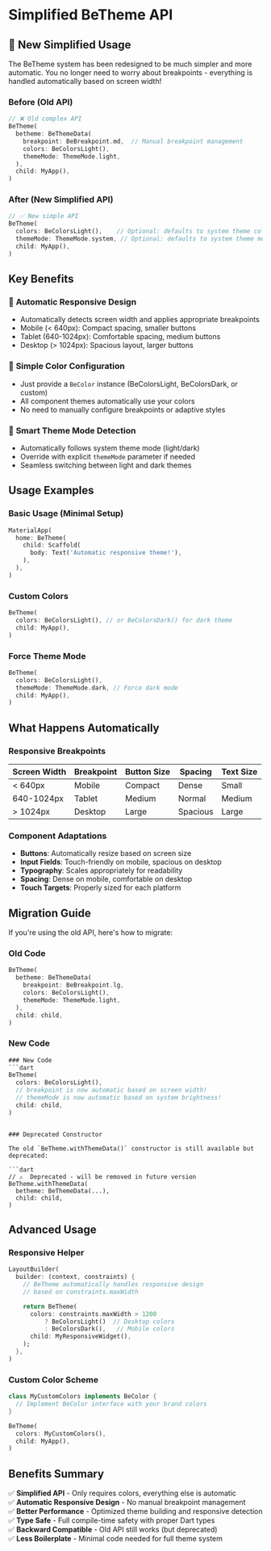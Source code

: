 # Simplified BeTheme API

## 🎉 New Simplified Usage

The BeTheme system has been redesigned to be much simpler and more automatic. You no longer need to worry about breakpoints - everything is handled automatically based on screen width!

### Before (Old API)

```dart
// ❌ Old complex API
BeTheme(
  betheme: BeThemeData(
    breakpoint: BeBreakpoint.md,  // Manual breakpoint management
    colors: BeColorsLight(),
    themeMode: ThemeMode.light,
  ),
  child: MyApp(),
)
```

### After (New Simplified API)

```dart
// ✅ New simple API
BeTheme(
  colors: BeColorsLight(),    // Optional: defaults to system theme colors
  themeMode: ThemeMode.system, // Optional: defaults to system theme mode
  child: MyApp(),
)
```

## Key Benefits

### 🚀 **Automatic Responsive Design**

- Automatically detects screen width and applies appropriate breakpoints
- Mobile (< 640px): Compact spacing, smaller buttons
- Tablet (640-1024px): Comfortable spacing, medium buttons
- Desktop (> 1024px): Spacious layout, larger buttons

### 🎨 **Simple Color Configuration**

- Just provide a `BeColor` instance (BeColorsLight, BeColorsDark, or custom)
- All component themes automatically use your colors
- No need to manually configure breakpoints or adaptive styles

### 🌙 **Smart Theme Mode Detection**

- Automatically follows system theme mode (light/dark)
- Override with explicit `themeMode` parameter if needed
- Seamless switching between light and dark themes

## Usage Examples

### Basic Usage (Minimal Setup)

```dart
MaterialApp(
  home: BeTheme(
    child: Scaffold(
      body: Text('Automatic responsive theme!'),
    ),
  ),
)
```

### Custom Colors

```dart
BeTheme(
  colors: BeColorsLight(), // or BeColorsDark() for dark theme
  child: MyApp(),
)
```

### Force Theme Mode

```dart
BeTheme(
  colors: BeColorsLight(),
  themeMode: ThemeMode.dark, // Force dark mode
  child: MyApp(),
)
```

## What Happens Automatically

### Responsive Breakpoints

| Screen Width | Breakpoint | Button Size | Spacing  | Text Size |
| ------------ | ---------- | ----------- | -------- | --------- |
| < 640px      | Mobile     | Compact     | Dense    | Small     |
| 640-1024px   | Tablet     | Medium      | Normal   | Medium    |
| > 1024px     | Desktop    | Large       | Spacious | Large     |

### Component Adaptations

- **Buttons**: Automatically resize based on screen size
- **Input Fields**: Touch-friendly on mobile, spacious on desktop
- **Typography**: Scales appropriately for readability
- **Spacing**: Dense on mobile, comfortable on desktop
- **Touch Targets**: Properly sized for each platform

## Migration Guide

If you're using the old API, here's how to migrate:

### Old Code

```dart
BeTheme(
  betheme: BeThemeData(
    breakpoint: BeBreakpoint.lg,
    colors: BeColorsLight(),
    themeMode: ThemeMode.light,
  ),
  child: child,
)
```

### New Code

````dart
### New Code
```dart
BeTheme(
  colors: BeColorsLight(),
  // breakpoint is now automatic based on screen width!
  // themeMode is now automatic based on system brightness!
  child: child,
)
````

````

### Deprecated Constructor

The old `BeTheme.withThemeData()` constructor is still available but deprecated:

```dart
// ⚠️  Deprecated - will be removed in future version
BeTheme.withThemeData(
  betheme: BeThemeData(...),
  child: child,
)
````

## Advanced Usage

### Responsive Helper

```dart
LayoutBuilder(
  builder: (context, constraints) {
    // BeTheme automatically handles responsive design
    // based on constraints.maxWidth

    return BeTheme(
      colors: constraints.maxWidth > 1200
          ? BeColorsLight()  // Desktop colors
          : BeColorsDark(),   // Mobile colors
      child: MyResponsiveWidget(),
    );
  },
)
```

### Custom Color Scheme

```dart
class MyCustomColors implements BeColor {
  // Implement BeColor interface with your brand colors
}

BeTheme(
  colors: MyCustomColors(),
  child: MyApp(),
)
```

## Benefits Summary

✅ **Simplified API** - Only requires colors, everything else is automatic  
✅ **Automatic Responsive Design** - No manual breakpoint management  
✅ **Better Performance** - Optimized theme building and responsive detection  
✅ **Type Safe** - Full compile-time safety with proper Dart types  
✅ **Backward Compatible** - Old API still works (but deprecated)  
✅ **Less Boilerplate** - Minimal code needed for full theme system
